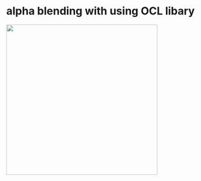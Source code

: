 # alpha blending with using OCL libary

<img src="https://s6.gifyu.com/images/ezgif.com-gif-maker-3ef42d9ba8401736c.gif" alt="" width = 400px/>
